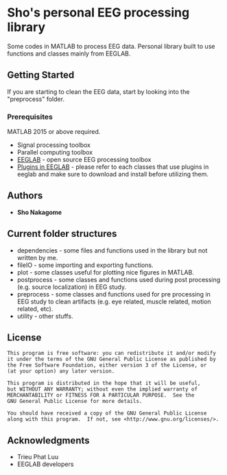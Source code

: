 # Sho's personal EEG processing library

Some codes in MATLAB to process EEG data. Personal library built to use functions and classes mainly from EEGLAB.

## Getting Started

If you are starting to clean the EEG data, start by looking into the "preprocess" folder.

### Prerequisites

MATLAB 2015 or above required.
* Signal processing toolbox
* Parallel computing toolbox
* [EEGLAB](https://sccn.ucsd.edu/eeglab/) - open source EEG processing toolbox
* [Plugins in EEGLAB](https://sccn.ucsd.edu/wiki/EEGLAB_Plugins) - please refer to each classes that use plugins in eeglab and make sure to download and install before utilizing them.

## Authors

* **Sho Nakagome**

## Current folder structures

* dependencies - some files and functions used in the library but not written by me.
* fileIO - some importing and exporting functions.
* plot - some classes useful for plotting nice figures in MATLAB.
* postprocess - some classes and functions used during post processing (e.g. source localization) in EEG study.
* preprocess - some classes and functions used for pre processing in EEG study to clean artifacts (e.g. eye related, muscle related, motion related, etc).
* utility - other stuffs.

## License

	This program is free software: you can redistribute it and/or modify
    it under the terms of the GNU General Public License as published by
    the Free Software Foundation, either version 3 of the License, or
    (at your option) any later version.

    This program is distributed in the hope that it will be useful,
    but WITHOUT ANY WARRANTY; without even the implied warranty of
    MERCHANTABILITY or FITNESS FOR A PARTICULAR PURPOSE.  See the
    GNU General Public License for more details.

    You should have received a copy of the GNU General Public License
    along with this program.  If not, see <http://www.gnu.org/licenses/>.


## Acknowledgments

* Trieu Phat Luu
* EEGLAB developers
